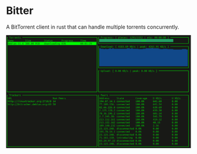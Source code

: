# Bitter
A BitTorrent client in rust that can handle multiple torrents concurrently.

![Demo](assets/bitter2.gif)
